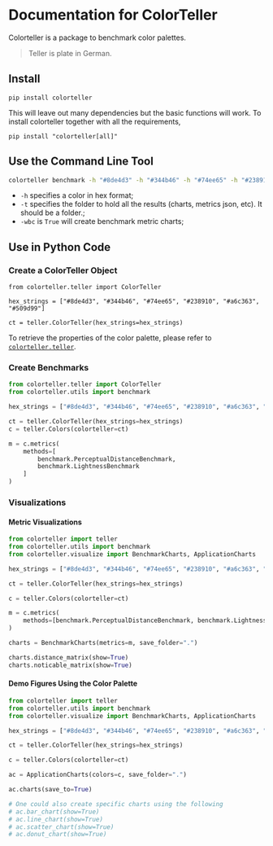# Documentation for ColorTeller

Colorteller is a package to benchmark color palettes.

> Teller is plate in German.


## Install

```
pip install colorteller
```

This will leave out many dependencies but the basic functions will work. To install colorteller together with all the requirements,

```
pip install "colorteller[all]"
```

## Use the Command Line Tool

```bash
colorteller benchmark -h "#8de4d3" -h "#344b46" -h "#74ee65" -h "#238910" -h "#a6c363" -h "#509d99" -wbc True -t test_colorteller_cmd
```

- `-h` specifies a color in hex format;
- `-t` specifies the folder to hold all the results (charts, metrics json, etc). It should be a folder.;
- `-wbc` is `True` will create benchmark metric charts;

## Use in Python Code


### Create a ColorTeller Object


```
from colorteller.teller import ColorTeller

hex_strings = ["#8de4d3", "#344b46", "#74ee65", "#238910", "#a6c363", "#509d99"]

ct = teller.ColorTeller(hex_strings=hex_strings)
```

To retrieve the properties of the color palette, please refer to [`colorteller.teller`](references/teller.md).

### Create Benchmarks

```python
from colorteller.teller import ColorTeller
from colorteller.utils import benchmark

hex_strings = ["#8de4d3", "#344b46", "#74ee65", "#238910", "#a6c363", "#509d99"]

ct = teller.ColorTeller(hex_strings=hex_strings)
c = teller.Colors(colorteller=ct)

m = c.metrics(
    methods=[
        benchmark.PerceptualDistanceBenchmark,
        benchmark.LightnessBenchmark
    ]
)
```

### Visualizations

#### Metric Visualizations

```python
from colorteller import teller
from colorteller.utils import benchmark
from colorteller.visualize import BenchmarkCharts, ApplicationCharts

hex_strings = ["#8de4d3", "#344b46", "#74ee65", "#238910", "#a6c363", "#509d99"]

ct = teller.ColorTeller(hex_strings=hex_strings)

c = teller.Colors(colorteller=ct)

m = c.metrics(
    methods=[benchmark.PerceptualDistanceBenchmark, benchmark.LightnessBenchmark]
)

charts = BenchmarkCharts(metrics=m, save_folder=".")

charts.distance_matrix(show=True)
charts.noticable_matrix(show=True)
```

#### Demo Figures Using the Color Palette

```python
from colorteller import teller
from colorteller.utils import benchmark
from colorteller.visualize import BenchmarkCharts, ApplicationCharts

hex_strings = ["#8de4d3", "#344b46", "#74ee65", "#238910", "#a6c363", "#509d99"]

ct = teller.ColorTeller(hex_strings=hex_strings)

c = teller.Colors(colorteller=ct)

ac = ApplicationCharts(colors=c, save_folder=".")

ac.charts(save_to=True)

# One could also create specific charts using the following
# ac.bar_chart(show=True)
# ac.line_chart(show=True)
# ac.scatter_chart(show=True)
# ac.donut_chart(show=True)
```